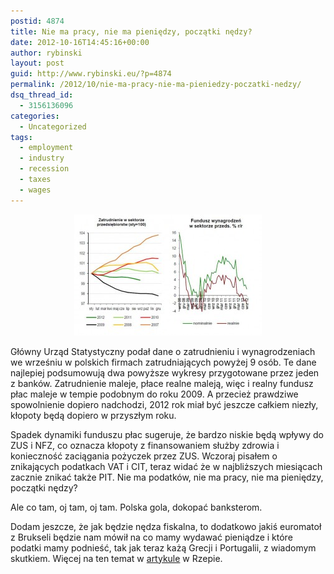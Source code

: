 ```yaml
---
postid: 4874
title: Nie ma pracy, nie ma pieniędzy, początki nędzy?
date: 2012-10-16T14:45:16+00:00
author: rybinski
layout: post
guid: http://www.rybinski.eu/?p=4874
permalink: /2012/10/nie-ma-pracy-nie-ma-pieniedzy-poczatki-nedzy/
dsq_thread_id:
  - 3156136096
categories:
  - Uncategorized
tags:
  - employment
  - industry
  - recession
  - taxes
  - wages
---
```

<p style="text-align: center;">
  <a href="/uploads/2012/10/Zatrudnienie_wynagrodzenia.jpg"><img class="size-medium wp-image-4875 aligncenter" title="Zatrudnienie_wynagrodzenia" src="/uploads/2012/10/Zatrudnienie_wynagrodzenia-300x194.jpg" alt="" width="300" height="194" /></a>
</p>

<p style="text-align: left;">
  Główny Urząd Statystyczny podał dane o zatrudnieniu i wynagrodzeniach we wrześniu w polskich firmach zatrudniających powyżej 9 osób. Te dane najlepiej podsumowują dwa powyższe wykresy przygotowane przez jeden z banków. Zatrudnienie maleje, płace realne maleją, więc i realny fundusz płac maleje w tempie podobnym do roku 2009. A przecież prawdziwe spowolnienie dopiero nadchodzi, 2012 rok miał być jeszcze całkiem niezły, kłopoty będą dopiero w przyszłym roku.
</p>

Spadek dynamiki funduszu płac sugeruje, że bardzo niskie będą wpływy do ZUS i NFZ, co oznacza kłopoty z finansowaniem służby zdrowia i konieczność zaciągania pożyczek przez ZUS. Wczoraj pisałem o znikających podatkach VAT i CIT, teraz widać że w najbliższych miesiącach zacznie znikać także PIT. Nie ma podatków, nie ma pracy, nie ma pieniędzy, początki nędzy?

Ale co tam, oj tam, oj tam. Polska gola, dokopać banksterom.

Dodam jeszcze, że jak będzie nędza fiskalna, to dodatkowo jakiś euromatoł z Brukseli będzie nam mówił na co mamy wydawać pieniądze i które podatki mamy podnieść, tak jak teraz każą Grecji i Portugalii, z wiadomym skutkiem. Więcej na ten temat w [artykule](http://www.ekonomia24.pl/artykul/706205,942965-Schaeuble-chce-wetowac-budzety-narodowe.html) w Rzepie.
